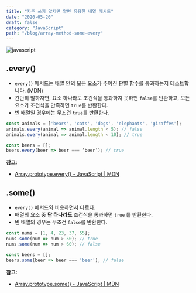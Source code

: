 ```yaml
---
title: "자주 쓰지 않지만 알면 유용한 배열 메서드"
date: "2020-05-20"
draft: false
category: "JavaScript"
path: "/blog/array-method-some-every"
---
```


![javascript](https://blog.martinwork.co.kr/images/javascript/javascript.png)

## .every()
  - `every()` 메서드는 배열 안의 모든 요소가 주어진 판별 함수를 통과하는지 테스트합니다. (MDN)
  - 간단히 말하자면, 요소 하나라도 조건식을 통과하지 못하면  `false`를 반환하고, 모든 요소가 조건식을 만족하면 `true`를 반환한다.
  - 빈 배열일 경우에는 무조건 `true`를 반환한다.

```js
const animals = ['bears', 'cats', 'dogs', 'elephants', 'giraffes'];
animals.every(animal => animal.length < 5); // false
animals.every(animal => animal.length < 10); // true

const beers = [];
beers.every(beer => beer === ‘beer’); // true
```

**참고:**
  - [Array.prototype.every() - JavaScript | MDN](https://developer.mozilla.org/ko/docs/Web/JavaScript/Reference/Global_Objects/Array/every)

## .some()
  - `every()` 메서드와 비슷하면서 다르다.
  - 배열의 요소 중 **단 하나라도** 조건식을 통과하면 `true` 를 반환한다.
  - 빈 배열의 경우는 무조건 `false`를 반환한다.

```js
const nums = [1, 4, 23, 37, 55];
nums.some(num => num > 50); // true
nums.some(num => num > 60); // false

const beers = [];
beers.some(beer => beer === 'beer'); // false
```

**참고:**
  - [Array.prototype.some() - JavaScript | MDN](https://developer.mozilla.org/ko/docs/Web/JavaScript/Reference/Global_Objects/Array/some)